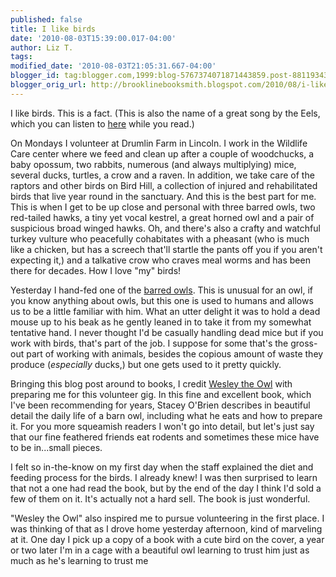 ```yaml
---
published: false
title: I like birds
date: '2010-08-03T15:39:00.017-04:00'
author: Liz T.
tags:
modified_date: '2010-08-03T21:05:31.667-04:00'
blogger_id: tag:blogger.com,1999:blog-5767374071871443859.post-8811934370370822974
blogger_orig_url: http://brooklinebooksmith.blogspot.com/2010/08/i-like-birds.html
---
```

I like birds. This is a fact. (This is also the name of a great song by the Eels, which you can listen to [here](http://www.youtube.com/watch?v=uh6Qla-OQ-M) while you read.)

On Mondays I volunteer at Drumlin Farm in Lincoln. I work in the Wildlife Care center where we feed and clean up after a couple of woodchucks, a baby opossum, two rabbits, numerous (and always multiplying) mice, several ducks, turtles, a crow and a raven. In addition, we take care of the raptors and other birds on Bird Hill, a collection of injured and rehabilitated birds that live year round in the sanctuary. And this is the best part for me. This is when I get to be up close and personal with three barred owls, two red-tailed hawks, a tiny yet vocal kestrel, a great horned owl and a pair of suspicious broad winged hawks. Oh, and there's also a crafty and watchful turkey vulture who peacefully cohabitates with a pheasant (who is much like a chicken, but has a screech that'll startle the pants off you if you aren't expecting it,) and a talkative crow who craves meal worms and has been there for decades. How I love "my" birds!

Yesterday I hand-fed one of the [barred owls](http://www.somersetbaywatch.org/images/BarredOwl.jpg). This is unusual for an owl, if you know anything about owls, but this one is used to humans and allows us to be a little familiar with him. What an utter delight it was to hold a dead mouse up to his beak as he gently leaned in to take it from my somewhat tentative hand. I never thought I'd be casually handling dead mice but if you work with birds, that's part of the job. I suppose for some that's the gross-out part of working with animals, besides the copious amount of waste they produce (_especially_ ducks,) but one gets used to it pretty quickly.

Bringing this blog post around to books, I credit [Wesley the Owl](http://www.brooklinebooksmith-shop.com/book/9781416551775) with preparing me for this volunteer gig. In this fine and excellent book, which I've been recommending for years, Stacey O'Brien describes in beautiful detail the daily life of a barn owl, including what he eats and how to prepare it. For you more squeamish readers I won't go into detail, but let's just say that our fine feathered friends eat rodents and sometimes these mice have to be in...small pieces.

I felt so in-the-know on my first day when the staff explained the diet and feeding process for the birds. I already knew! I was then surprised to learn that not a one had read the book, but by the end of the day I think I'd sold a few of them on it. It's actually not a hard sell. The book is just wonderful.

"Wesley the Owl" also inspired me to pursue volunteering in the first place. I was thinking of that as I drove home yesterday afternoon, kind of marveling at it. One day I pick up a copy of a book with a cute bird on the cover, a year or two later I'm in a cage with a beautiful owl learning to trust him just as much as he's learning to trust me